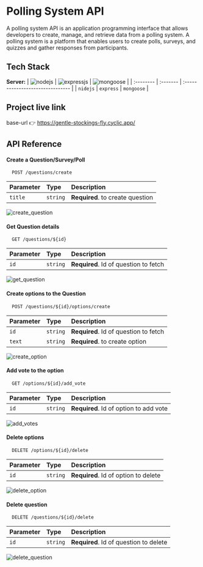 # Polling System API

A polling system API is an application programming interface that allows developers to create, manage, and retrieve data from a polling system. A polling system is a platform that enables users to create polls, surveys, and quizzes and gather responses from participants.

## Tech Stack

**Server:** 
| ![nodejs](https://github.com/akashpadampalle/habit-tracker/assets/45806342/6c4aaecf-20b2-444d-ae90-7130d31586bb) | ![expressjs](https://github.com/akashpadampalle/habit-tracker/assets/45806342/caa0ef59-cfc3-45a0-9258-497653e6d17c)     | ![mongoose](https://github.com/akashpadampalle/habit-tracker/assets/45806342/e2e0bccc-4a9b-4a0d-a42f-226be3928d22)                      |
| :-------- | :------- | :------------------------------- |
| `nidejs`   | `express` | `mongoose` |


## Project live link

base-url 👉 https://gentle-stockings-fly.cyclic.app/

## API Reference

#### Create a Question/Survey/Poll

```http
  POST /questions/create
```

| Parameter | Type     | Description                      |
| :-------- | :------- | :------------------------------- |
| `title`   | `string` | **Required**. to create question |

![create_question](https://github.com/akashpadampalle/polling-system-api/assets/45806342/161ff905-e77a-4843-9990-6578c3ce517a)


#### Get Question details

```http
  GET /questions/${id}
```

| Parameter | Type     | Description                           |
| :-------- | :------- | :------------------------------------ |
| `id`      | `string` | **Required**. Id of question to fetch |

![get_question](https://github.com/akashpadampalle/polling-system-api/assets/45806342/5b85c272-2f9a-4119-9f95-d968a1ac7716)


#### Create options to the Question

```http
  POST /questions/${id}/options/create
```

| Parameter | Type     | Description                           |
| :-------- | :------- | :------------------------------------ |
| `id`      | `string` | **Required**. Id of question to fetch |
| `text`    | `string` | **Required**. to create option        |

![create_option](https://github.com/akashpadampalle/polling-system-api/assets/45806342/1f55b7cc-0dd2-42da-abb7-fe187cb2aa93)


#### Add vote to the option

```http
  GET /options/${id}/add_vote
```

| Parameter | Type     | Description                            |
| :-------- | :------- | :------------------------------------- |
| `id`      | `string` | **Required**. Id of option to add vote |

![add_votes](https://github.com/akashpadampalle/polling-system-api/assets/45806342/e583bae7-0da0-47ee-9295-6cd4c73eaa5d)

#### Delete options

```http
  DELETE /options/${id}/delete
```

| Parameter | Type     | Description                          |
| :-------- | :------- | :----------------------------------- |
| `id`      | `string` | **Required**. Id of option to delete |

![delete_option](https://github.com/akashpadampalle/polling-system-api/assets/45806342/5d8368ee-6afe-4f29-982f-5424c53a20b7)

#### Delete question

```http
  DELETE /questions/${id}/delete
```

| Parameter | Type     | Description                            |
| :-------- | :------- | :------------------------------------- |
| `id`      | `string` | **Required**. Id of question to delete |

![delete_question](https://github.com/akashpadampalle/polling-system-api/assets/45806342/16768b77-60a1-4c54-ac8f-79444b3cf547)

